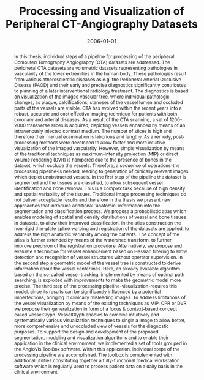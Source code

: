 ---
abstract: In this thesis, individual steps of a pipeline for processing of the peripheral
  Computed Tomography Angiography (CTA) datasets are addressed. The peripheral CTA
  datasets are volumetric datasets representing pathologies in vascularity of the
  lower extremities in the human body. These pathologies result from various atherosclerotic
  diseases as e.g. the Peripheral Arterial Occlusive Disease (PAOD) and their early
  and precise diagnostics significantly contributes to planning of a later interventional
  radiology treatment.  The diagnostics is based on visualization of the imaged vascular
  tree, where individual pathologic changes, as plaque, calcifications, stenoses of
  the vessel lumen and occluded parts of the vessels are visible. CTA has evolved
  within the recent years into a robust, accurate and cost effective imaging technique
  for patients with both coronary and arterial diseases. As a result of the CTA scanning,
  a set of 1200-2000 transverse slices is acquired, depicting vessels enhanced by
  means of an intravenously injected contrast medium. The number of slices is high
  and therefore their manual examination is laborious and lengthy. As a remedy, post-processing
  methods were developed to allow faster and more intuitive visualization of the imaged
  vascularity. However, simple visualization by means of the traditional techniques
  as maximum-intensity projection (MIP) or direct volume rendering (DVR) is hampered
  due to the presence of bones in the dataset, which occlude the vessels. Therefore,
  a sequence of operations-the processing pipeline-is needed, leading to generation
  of clinically relevant images which depict unobstructed vessels.  In the first step
  of the pipeline the dataset is segmented and the tissues are classified, to allow
  subsequent vessel identification and bone removal. This is a complex task because
  of high density and spatial variability of the tissues. Traditional image processing
  techniques do not deliver acceptable results and therefore in the thesis we present
  new approaches that introduce additional ´anatomic´ information into the segmentation
  and classification process. We propose a probabilistic atlas which enables modeling
  of spatial and density distributions of vessel and bone tissues in datasets, to
  allow their improved classification. In the atlas construction the non-rigid thin-plate
  spline warping and registration of the datasets are applied, to address the high
  anatomic variability among the patients. The concept of the atlas is further extended
  by means of the watershed transform, to further improve precision of the registration
  procedure. Alternatively, we propose and evaluate a technique for vessel enhancement
  based on Hessian filtering to allow detection and recognition of vessel structures
  without operator supervision.  In the second step a geometric model of the vessel
  tree is constructed to derive information about the vessel centerlines. Here, an
  already available algorithm based on the so-called vessel-tracking, implemented
  by means of optimal path searching, is exploited with improvements to make the geometric
  model more precise.  The third step of the processing pipeline-visualization-requires
  this model, since its results can be significantly influenced by a potential imperfections,
  bringing in clinically misleading images. To address limitations of the vessel visualization
  by means of the existing techniques as MIP, CPR or DVR we propose their generalization
  in form of a focus & context-based concept called VesselGlyph. VesselGlyph enables
  to combine intuitively and systematically various visualization techniques to single
  a image to allow better, more comprehensive and unoccluded view of vessels for the
  diagnostic purposes.  To support the design and development of the proposed segmentation,
  modeling and visualization algorithms and to enable their application in the clinical
  environment, we implemented a set of tools grouped in the AngioVis ToolBox software.
  Within this application, individual steps of the processing pipeline are accomplished.
  The toolbox is complemented with additional utilities constituting together a fully-functional
  medical workstation software which is regularly used to process patient data on
  a daily basis in the clinical environment.
authors:
- Matus Straka
date: '2006-01-01'
featured: false
links:
- name: Publik
  url: https://publik.tuwien.ac.at/showentry.php?ID=140331&lang=2
publication_types:
- '7'
publishDate: '2006-01-01'
specifics: 'Betreuer/in(nen), Begutachter/in(nen): M. Sramek; Institut für Computergraphik
  und Algorithmen, 2006.'
title: Processing and Visualization of Peripheral CT-Angiography Datasets
url_pdf: http://www.cg.tuwien.ac.at/research/publications/2006/straka-phd-thesis/
---